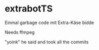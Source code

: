 # extrabotTS

Einmal garbage code mit Extra-Käse bidde

Needs ffmpeg

"yoink" he said and took all the commits
